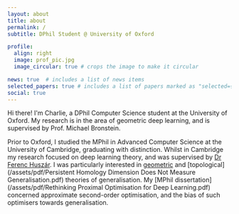 ```yaml
---
layout: about
title: about
permalink: /
subtitle: DPhil Student @ University of Oxford

profile:
  align: right
  image: prof_pic.jpg
  image_circular: true # crops the image to make it circular

news: true  # includes a list of news items
selected_papers: true # includes a list of papers marked as "selected={true}"
social: true
---
```


Hi there! I'm Charlie, a DPhil Computer Science student at the University of Oxford.
My research is in the area of geometric deep learning, and is supervised by Prof. Michael Bronstein.

Prior to Oxford, I studied the MPhil in Advanced Computer Science at the University of Cambridge, graduating with distinction.
Whilst in Cambridge my research focused on deep learning theory, and was supervised by [Dr Ferenc Huszár](https://www.inference.vc/).
I was particularly interested in [geometric](https://arxiv.org/abs/2308.12666) and [topological](/assets/pdf/Persistent Homology Dimension Does Not Measure Generalisation.pdf) theories of generalisation.
My [MPhil dissertation](/assets/pdf/Rethinking Proximal Optimisation for Deep Learning.pdf) concerned approximate second-order optimisation, and the bias of such optimisers towards generalisation.
